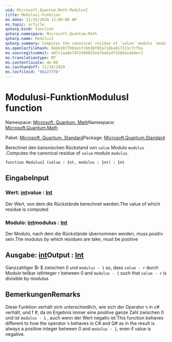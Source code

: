 ```yaml
---
uid: Microsoft.Quantum.Math.ModulusI
title: Modulusi-Funktion
ms.date: 11/25/2020 12:00:00 AM
ms.topic: article
qsharp.kind: function
qsharp.namespace: Microsoft.Quantum.Math
qsharp.name: ModulusI
qsharp.summary: Computes the canonical residue of `value` modulo `modulus`.
ms.openlocfilehash: 6bbb3877b93e1fc6b38f85a716ba617311c7cfba
ms.sourcegitcommit: a87c1aa8e7453360025e47ba614f25b02ea84ec3
ms.translationtype: MT
ms.contentlocale: de-DE
ms.lasthandoff: 11/26/2020
ms.locfileid: "96227776"
---
```

# <a name="modulusi-function"></a><span data-ttu-id="fbf9d-102">Modulusi-Funktion</span><span class="sxs-lookup"><span data-stu-id="fbf9d-102">ModulusI function</span></span>

<span data-ttu-id="fbf9d-103">Namespace: [Microsoft. Quantum. Math](xref:Microsoft.Quantum.Math)</span><span class="sxs-lookup"><span data-stu-id="fbf9d-103">Namespace: [Microsoft.Quantum.Math](xref:Microsoft.Quantum.Math)</span></span>

<span data-ttu-id="fbf9d-104">Paket: [Microsoft. Quantum. Standard](https://nuget.org/packages/Microsoft.Quantum.Standard)</span><span class="sxs-lookup"><span data-stu-id="fbf9d-104">Package: [Microsoft.Quantum.Standard](https://nuget.org/packages/Microsoft.Quantum.Standard)</span></span>


<span data-ttu-id="fbf9d-105">Berechnet den kanonischen Rückstand von `value` Modulo `modulus` .</span><span class="sxs-lookup"><span data-stu-id="fbf9d-105">Computes the canonical residue of `value` modulo `modulus`.</span></span>

```qsharp
function ModulusI (value : Int, modulus : Int) : Int
```


## <a name="input"></a><span data-ttu-id="fbf9d-106">Eingabe</span><span class="sxs-lookup"><span data-stu-id="fbf9d-106">Input</span></span>

### <a name="value--int"></a><span data-ttu-id="fbf9d-107">Wert: [int](xref:microsoft.quantum.lang-ref.int)</span><span class="sxs-lookup"><span data-stu-id="fbf9d-107">value : [Int](xref:microsoft.quantum.lang-ref.int)</span></span>

<span data-ttu-id="fbf9d-108">Der Wert, von dem die Rückstände berechnet werden.</span><span class="sxs-lookup"><span data-stu-id="fbf9d-108">The value of which residue is computed</span></span>


### <a name="modulus--int"></a><span data-ttu-id="fbf9d-109">Modulo: [int](xref:microsoft.quantum.lang-ref.int)</span><span class="sxs-lookup"><span data-stu-id="fbf9d-109">modulus : [Int](xref:microsoft.quantum.lang-ref.int)</span></span>

<span data-ttu-id="fbf9d-110">Der Modulo, nach dem die Rückstände übernommen werden, muss positiv sein.</span><span class="sxs-lookup"><span data-stu-id="fbf9d-110">The modulus by which residues are take, must be positive</span></span>



## <a name="output--int"></a><span data-ttu-id="fbf9d-111">Ausgabe: [int](xref:microsoft.quantum.lang-ref.int)</span><span class="sxs-lookup"><span data-stu-id="fbf9d-111">Output : [Int](xref:microsoft.quantum.lang-ref.int)</span></span>

<span data-ttu-id="fbf9d-112">Ganzzahliger $r $ zwischen 0 und `modulus - 1` so, dass `value - r` durch Modulo teilbar ist</span><span class="sxs-lookup"><span data-stu-id="fbf9d-112">Integer $r$ between 0 and `modulus - 1` such that `value - r` is divisible by modulus</span></span>

## <a name="remarks"></a><span data-ttu-id="fbf9d-113">Bemerkungen</span><span class="sxs-lookup"><span data-stu-id="fbf9d-113">Remarks</span></span>

<span data-ttu-id="fbf9d-114">Diese Funktion verhält sich unterschiedlich, wie sich der Operator `%` in c# verhält, und f #, da im Ergebnis immer eine positive ganze Zahl zwischen 0 und ist `modulus - 1` , auch wenn der Wert negativ ist.</span><span class="sxs-lookup"><span data-stu-id="fbf9d-114">This function behaves different to how the operator `%` behaves in C# and Q# as in the result is always a positive integer between 0 and `modulus - 1`, even if value is negative.</span></span>